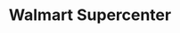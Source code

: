 ---
title: "Walmart Supercenter"
url: /coral-springs/walmart-supercenter-coral-ridge-drive/
shop: supermarket
---